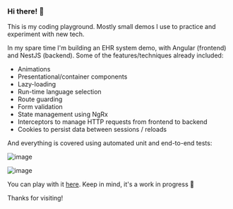 ### Hi there! 👋

This is my coding playground. Mostly small demos I use to practice and experiment with new tech.

In my spare time I'm building an EHR system demo, with Angular (frontend) and NestJS (backend). Some of the features/techniques already included:

- Animations
- Presentational/container components
- Lazy-loading
- Run-time language selection
- Route guarding
- Form validation
- State management using NgRx
- Interceptors to manage HTTP requests from frontend to backend
- Cookies to persist data between sessions / reloads

And everything is covered using automated unit and end-to-end tests:

![image](https://github.com/raskolnikov-rodion/raskolnikov-rodion/assets/22417165/f1542b73-aeef-4035-91af-06666441f2cc)

![image](https://github.com/raskolnikov-rodion/raskolnikov-rodion/assets/22417165/7606a586-8eab-4e94-848a-cc9576df8d03)

You can play with it [here](https://ehr-demo.netlify.app/). Keep in mind, it's a work in progress :construction_worker:

Thanks for visiting!

<!--
**raskolnikov-rodion/raskolnikov-rodion** is a ✨ _special_ ✨ repository because its `README.md` (this file) appears on your GitHub profile.

Here are some ideas to get you started:

- 🔭 I’m currently working on ...
- 🌱 I’m currently learning ...
- 👯 I’m looking to collaborate on ...
- 🤔 I’m looking for help with ...
- 💬 Ask me about ...
- 📫 How to reach me: ...
- 😄 Pronouns: ...
- ⚡ Fun fact: ...
-->

